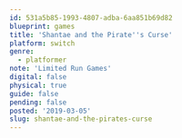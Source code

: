 ```yaml
---
id: 531a5b85-1993-4807-adba-6aa851b69d82
blueprint: games
title: 'Shantae and the Pirate''s Curse'
platform: switch
genre:
  - platformer
note: 'Limited Run Games'
digital: false
physical: true
guide: false
pending: false
posted: '2019-03-05'
slug: shantae-and-the-pirates-curse
---
```

